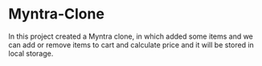 # Myntra-Clone
In this project created a Myntra clone, in which added some items and we can add or remove items to cart and calculate price and it will be stored in local storage. 
